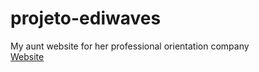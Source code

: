 # projeto-ediwaves
 My aunt website for her professional orientation company <br>
 <a href="https://pedroacamargo.github.io/projeto-ediwaves/" target="_blank" rel="external">Website</a>